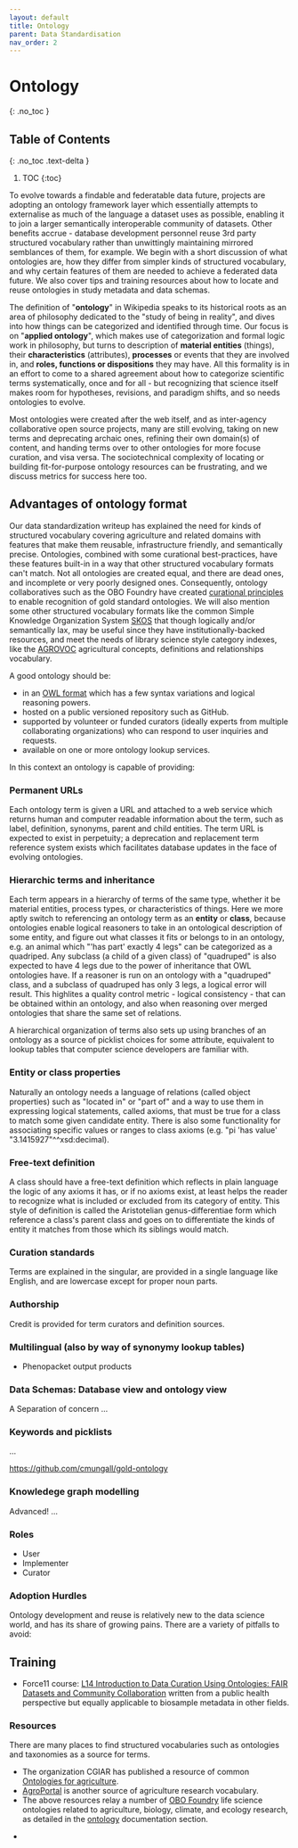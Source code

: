```yaml
---
layout: default
title: Ontology
parent: Data Standardisation
nav_order: 2
---
```


# Ontology
{: .no_toc }

## Table of Contents
{: .no_toc .text-delta }

1. TOC
{:toc}

To evolve towards a findable and federatable data future, projects are adopting an ontology framework layer which essentially attempts to externalise as much of the language a dataset uses as possible, enabling it to join a larger semantically interoperable community of datasets.  Other benefits accrue - database development personnel reuse 3rd party structured vocabulary rather than unwittingly maintaining mirrored semblances of them, for example.  We begin with a short discussion of what ontologies are, how they differ from simpler kinds of structured vocabulary, and why certain features of them are needed to achieve a federated data future.  We also cover tips and training resources about how to locate and reuse ontologies in study metadata and data schemas. 

The definition of "**ontology**" in Wikipedia speaks to its historical roots as an area of philosophy dedicated to the "study of being in reality", and dives into how things can be categorized and identified through time.  Our focus is on "**applied ontology**", which makes use of categorization and formal logic work in philosophy, but turns to description of **material entities** (things), their **characteristics** (attributes), **processes** or events that they are involved in, and **roles, functions or dispositions** they may have.  All this formality is in an effort to come to a shared agreement about how to categorize scientific terms systematically, once and for all - but recognizing that science itself makes room for hypotheses, revisions, and paradigm shifts, and so needs ontologies to evolve.

Most ontologies were created after the web itself, and as inter-agency collaborative open source projects, many are still evolving, taking on new terms and deprecating archaic ones, refining their own domain(s) of content, and handing terms over to other ontologies for more focuse curation, and visa versa.  The sociotechnical complexity of locating or building fit-for-purpose ontology resources can be frustrating, and we discuss metrics for success here too.

## Advantages of ontology format
Our data standardization writeup has explained the need for kinds of structured vocabulary covering agriculture and related domains with features that make them reusable, infrastructure friendly, and semantically precise.  Ontologies, combined with some curational best-practices, have these features built-in in a way that other structured vocabulary formats can't match.  Not all ontologies are created equal, and there are dead ones, and incomplete or very poorly designed ones.  Consequently, ontology collaboratives such as the OBO Foundry have created [curational principles](https://obofoundry.org/principles/fp-000-summary.html) to enable recognition of gold standard ontologies. We will also mention some other structured vocabulary formats like the common Simple Knowledge Organization System [SKOS](https://en.wikipedia.org/wiki/Simple_Knowledge_Organization_System) that though logically and/or semantically lax, may be useful since they have institutionally-backed resources, and meet the needs of library science style category indexes, like the [AGROVOC](https://www.fao.org/agrovoc/) agricultural concepts, definitions and relationships vocabulary.

A good ontology should be:

* in an [OWL format](https://en.wikipedia.org/wiki/Web_Ontology_Language) which has a few syntax variations and logical reasoning powers.
* hosted on a public versioned repository such as GitHub.
* supported by volunteer or funded curators (ideally experts from multiple collaborating organizations) who can respond to user inquiries and requests.
* available on one or more ontology lookup services.

In this context an ontology is capable of providing:

### Permanent URLs
Each ontology term is given a URL and attached to a web service which returns human and computer readable information about the term, such as label, definition, synonyms, parent and child entities. The term URL is expected to exist in perpetuity; a deprecation and replacement term reference system exists which facilitates database updates in the face of evolving ontologies. 

### Hierarchic terms and inheritance
Each term appears in a hierarchy of terms of the same type, whether it be material entities, process types, or characteristics of things.  Here we more aptly switch to referencing an ontology term as an **entity** or **class**, because ontologies enable logical reasoners to take in an ontological description of some entity, and figure out what classes it fits or belongs to in an ontology, e.g. an animal which "'has part' exactly 4 legs" can be categorized as a quadriped.  Any subclass (a child of a given class) of "quadruped" is also expected to have 4 legs due to the power of inheritance that OWL ontologies have.  If a reasoner is run on an ontology with a "quadruped" class, and a subclass of quadruped has only 3 legs, a logical error will result.  This highlites a quality control metric - logical consistency - that can be obtained within an ontology, and also when reasoning over merged ontologies that share the same set of relations.

A hierarchical organization of terms also sets up using branches of an ontology as a source of picklist choices for some attribute, equivalent to lookup tables that  computer science developers are familiar with.

### Entity or class properties
Naturally an ontology needs a language of relations (called object properties) such as "located in" or "part of" and a way to use them in expressing logical statements, called axioms, that must be true for a class to match some given candidate entity. There is also some functionality for associating specific values or ranges to class axioms (e.g. "pi 'has value' "3.1415927"^^xsd:decimal).

### Free-text definition
A class should have a free-text definition which reflects in plain language the logic of any axioms it has, or if no axioms exist, at least helps the reader to recognize what is included or excluded from its category of entity.  This style of definition is called the Aristotelian genus-differentiae form which reference a class's parent class and goes on to differentiate the kinds of entity it matches from those which its siblings would match.

### Curation standards
Terms are explained in the singular, are provided in a single language like English, and are lowercase except for proper noun parts.

### Authorship
Credit is provided for term curators and definition sources.

### Multilingual (also by way of synonymy lookup tables)

* Phenopacket output products

### Data Schemas: Database view and ontology view
A Separation of concern ...

### Keywords and picklists
...

https://github.com/cmungall/gold-ontology


### Knowledege graph modelling
Advanced! ...

### Roles
* User
* Implementer
* Curator

### Adoption Hurdles

Ontology development and reuse is relatively new to the data science world, and has its share of growing pains.  There are a variety of pitfalls to avoid:

## Training

* Force11 course: [L14 Introduction to Data Curation Using Ontologies: FAIR Datasets and Community Collaboration](https://osf.io/fj38v/) written from a public health perspective but equally applicable to biosample metadata in other fields.

### Resources
There are many places to find structured vocabularies such as ontologies and taxonomies as a source for terms.

- The organization CGIAR has published a resource of common [Ontologies for agriculture](https://bigdata.cgiar.org/ontologies-for-agriculture/).
- [AgroPortal](https://agroportal.lirmm.fr/) is another source of agriculture research vocabulary.
- The above resources relay a number of [OBO Foundry](https://obofoundry.org/) life science ontologies related to agriculture, biology, climate, and ecology research, as detailed in the [ontology](https://github.com/ClimateSmartAgCollab/Documentation-en/blob/main/docs/Data_Standardization/ontology.md) documentation section.

* 
